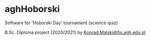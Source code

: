 # aghHoborski
Software for 'Hoborski Day' tournament (science quiz)

B.Sc. Diploma project (2020/2021) by Konrad.Malski@fis.agh.edu.pl
